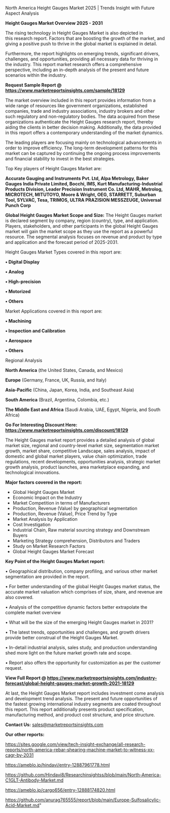  North America Height Gauges Market 2025 | Trends Insight with Future Aspect Analysis

<Strong> Height Gauges Market Overview 2025 - 2031</strong>

The rising technology in Height Gauges Market is also depicted in this research report. Factors that are boosting the growth of the market, and giving a positive push to thrive in the global market is explained in detail.

Furthermore, the report highlights on emerging trends, significant drivers, challenges, and opportunities, providing all necessary data for thriving in the industry. This report market research offers a comprehensive perspective, including an in-depth analysis of the present and future scenarios within the industry.

<strong>Request Sample Report @ <a href=https://www.marketreportsinsights.com/sample/18129>https://www.marketreportsinsights.com/sample/18129</a></strong>

The market overview included in this report provides information from a wide range of resources like government organizations, established companies, trade and industry associations, industry brokers and other such regulatory and non-regulatory bodies. The data acquired from these organizations authenticate the Height Gauges research report, thereby aiding the clients in better decision making. Additionally, the data provided in this report offers a contemporary understanding of the market dynamics.

The leading players are focusing mainly on technological advancements in order to improve efficiency. The long-term development patterns for this market can be captured by continuing the ongoing process improvements and financial stability to invest in the best strategies.

Top Key players of Height Gauges Market are:

<strong>Accurate Gauging and Instruments Pvt. Ltd, Alpa Metrology, Baker Gauges India Private Limited, Bocchi, IMS, Kurt Manufacturing-Industrial Products Division, Leader Precision Instrument Co. Ltd, MAHR, Metrolog, MICROTECH, MITUTOYO, Moore & Wright, OEG, STARRETT, Suburban Tool, SYLVAC, Tesa, TRIMOS, ULTRA PRAZISION MESSZEUGE, Universal Punch Corp</strong>

<strong><b>Global Height Gauges Market Scope and Size:</b></strong>
The Height Gauges market is declared segment by company, region (country), type, and application. Players, stakeholders, and other participants in the global Height Gauges market will gain the market scope as they use the report as a powerful resource. The segmental analysis focuses on revenue and product by type and application and the forecast period of 2025-2031.

Height Gauges Market Types covered in this report are:

<strong>• Digital Display

• Analog

• High-precision

• Motorized

• Others</strong>

Market Applications covered in this report are:

<strong>• Machining

• Inspection and Calibration

• Aerospace

• Others</strong> 

Regional Analysis

<strong>North America</strong> (the United States, Canada, and Mexico)

<strong>Europe</strong> (Germany, France, UK, Russia, and Italy)

<strong>Asia-Pacific</strong> (China, Japan, Korea, India, and Southeast Asia)

<strong>South America</strong> (Brazil, Argentina, Colombia, etc.)

<strong>The Middle East and Africa</strong> (Saudi Arabia, UAE, Egypt, Nigeria, and South Africa)

<strong>Go For Interesting Discount Here: <a href=https://www.marketreportsinsights.com/discount/18129>https://www.marketreportsinsights.com/discount/18129</a></strong>

The Height Gauges market report provides a detailed analysis of global market size, regional and country-level market size, segmentation market growth, market share, competitive Landscape, sales analysis, impact of domestic and global market players, value chain optimization, trade regulations, recent developments, opportunities analysis, strategic market growth analysis, product launches, area marketplace expanding, and technological innovations.

<strong><b>Major factors covered in the report:</b></strong>
<ul>
  <li>Global Height Gauges Market </li>
  <li>Economic Impact on the Industry</li>
  <li>Market Competition in terms of Manufacturers</li>
  <li>Production, Revenue (Value) by geographical segmentation</li>
  <li>Production, Revenue (Value), Price Trend by Type</li>
  <li>Market Analysis by Application</li>
  <li>Cost Investigation</li>
  <li>Industrial Chain, Raw material sourcing strategy and Downstream Buyers</li>
  <li>Marketing Strategy comprehension, Distributors and Traders</li>
  <li>Study on Market Research Factors</li>
  <li>Global Height Gauges Market Forecast</li>
</ul>

<strong><b>Key Point of the Height Gauges Market report:</b></strong>

• Geographical distribution, company profiling, and various other market segmentation are provided in the report.

• For better understanding of the global Height Gauges market status, the accurate market valuation which comprises of size, share, and revenue are also covered.

• Analysis of the competitive dynamic factors better extrapolate the complete market overview

• What will be the size of the emerging Height Gauges market in 2031?

• The latest trends, opportunities and challenges, and growth drivers provide better construal of the Height Gauges Market.

• In-detail industrial analysis, sales study, and production understanding shed more light on the future market growth rate and scope.

• Report also offers the opportunity for customization as per the customer request.

<strong><b>View Full Report @ <a href=https://www.marketreportsinsights.com/industry-forecast/global-height-gauges-market-growth-2021-18129>https://www.marketreportsinsights.com/industry-forecast/global-height-gauges-market-growth-2021-18129</a></b></strong>


At last, the Height Gauges Market report includes investment come analysis and development trend analysis. The present and future opportunities of the fastest growing international industry segments are coated throughout this report. This report additionally presents product specification, manufacturing method, and product cost structure, and price structure.

<strong>Contact Us:</strong>
sales@marketreportsinsights.com

<strong>Our other reports:</strong>

<a href=https://sites.google.com/view/tech-insight-exchange/all-research-reports/north-america-rebar-shearing-machine-market-to-witness-xx-cagr-by-2031>https://sites.google.com/view/tech-insight-exchange/all-research-reports/north-america-rebar-shearing-machine-market-to-witness-xx-cagr-by-2031</a>

<a href=https://ameblo.jp/hindavi/entry-12887961778.html>https://ameblo.jp/hindavi/entry-12887961778.html</a>

<a href=https://github.com/Hindavi8/Researchinsightss/blob/main/North-America-C1GLT-Antibody-Market.md>https://github.com/Hindavi8/Researchinsightss/blob/main/North-America-C1GLT-Antibody-Market.md</a>

<a href=https://ameblo.jp/cargo656/entry-12888174820.html>https://ameblo.jp/cargo656/entry-12888174820.html</a>

<a href=https://github.com/anurag765555/report/blob/main/Europe-Sulfosalicylic-Acid-Market.md>https://github.com/anurag765555/report/blob/main/Europe-Sulfosalicylic-Acid-Market.md</a>"
